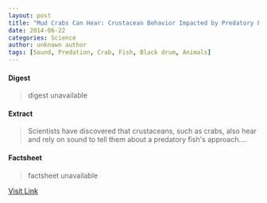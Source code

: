 ```yaml
---
layout: post
title: "Mud Crabs Can Hear: Crustacean Behavior Impacted by Predatory Fish Noise"
date: 2014-06-22
categories: Science
author: unknown author
tags: [Sound, Predation, Crab, Fish, Black drum, Animals]
---
```



#### Digest
>digest unavailable

#### Extract
>Scientists have discovered that crustaceans, such as crabs, also hear and rely on sound to tell them about a predatory fish's approach....

#### Factsheet
>factsheet unavailable

[Visit Link](http://www.scienceworldreport.com/articles/15509/20140618/mud-crabs-hear-crustacean-behavior-impacted-predatory-fish-noise.htm)



